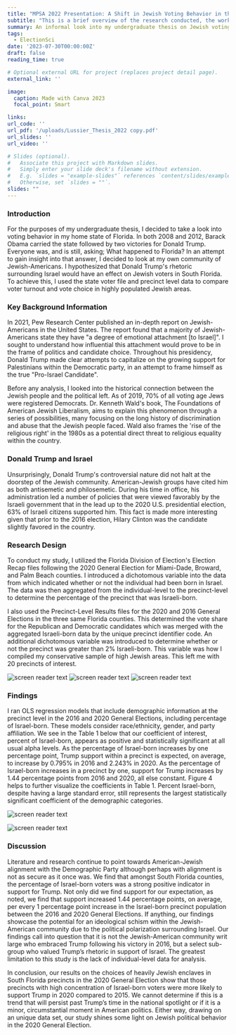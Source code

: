 ```yaml
---
title: "MPSA 2022 Presentation: A Shift in Jewish Voting Behavior in the 2020 Presidential Election"
subtitle: "This is a brief overview of the research conducted, the working paper can be found as a PDF download below."
summary: An informal look into my undergraduate thesis on Jewish voting behavior, specifically relating to Jewish voters and Donald Trump's rhetoric.
tags:
  - ElectionSci
date: '2023-07-30T00:00:00Z'
draft: false
reading_time: true

# Optional external URL for project (replaces project detail page).
external_link: ''

image:
  caption: Made with Canva 2023
  focal_point: Smart

links:
url_code: ''
url_pdf: '/uploads/Lussier_Thesis_2022 copy.pdf'
url_slides: ''
url_video: ''

# Slides (optional).
#   Associate this project with Markdown slides.
#   Simply enter your slide deck's filename without extension.
#   E.g. `slides = "example-slides"` references `content/slides/example-slides.md`.
#   Otherwise, set `slides = ""`.
slides: ""
---
```


### **Introduction**

For the purposes of my undergraduate thesis, I decided to take a look into voting behavior in my home state of Florida. In both 2008 and 2012, Barack Obama carried the state followed by two victories for Donald Trump. Everyone was, and is still, asking; What happened to Florida? In an attempt to gain insight into that answer, I decided to look at my own community of Jewish-Americans. I hypothesized that Donald Trump's rhetoric surrounding Israel would have an effect on Jewish voters in South Florida. To achieve this, I used the state voter file and precinct level data to compare voter turnout and vote choice in highly populated Jewish areas. 

### **Key Background Information**

In 2021, Pew Research Center published an in-depth report on Jewish-Americans in the United States. The report found that a majority of Jewish-Americans state they have "a degree of emotional attachment [to Israel]". I sought to understand how influential this attachment would prove to be in the frame of politics and candidate choice. Throughout his presidency, Donald Trump made clear attempts to capitalize on the growing support for Palestinians within the Democratic party, in an attempt to frame himself as the true "Pro-Israel Candidate".

Before any analysis, I looked into the historical connection between the Jewish people and the political left. As of 2019, 70% of all voting age Jews were registered Democrats. Dr. Kenneth Wald's book, The Foundations of American Jewish Liberalism, aims to explain this phenomenon through a series of possibilities, many focusing on the long history of discrimination and abuse that the Jewish people faced. Wald also frames the 'rise of the religious right' in the 1980s as a potential direct threat to religious equality within the country. 

### **Donald Trump and Israel**

Unsurprisingly, Donald Trump's controversial nature did not halt at the doorstep of the Jewish community. American-Jewish groups have cited him as both antisemetic and philosemetic. During his time in office, his administration led a number of policies that were viewed favorably by the Israeli government that in the lead up to the 2020 U.S. presidential election, 63% of Israeli citizens supported him. This fact is made more interesting given that prior to the 2016 election, Hilary Clinton was the candidate slightly favored in the country.

### **Research Design** 
To conduct my study, I utilized the Florida Division of Election's Election Recap files following the 2020 General Election for Miami-Dade, Broward, and Palm Beach counties. I introduced a dichotomous variable into the data from which indicated whether or not the individual had been born in Israel. The data was then aggregated from the individual-level to the precinct-level to determine the percentage of the precinct that was Israeli-born. 

I also used the Precinct-Level Results files for the 2020 and 2016 General Elections in the three same Florida counties. This determined the vote share for the Republican and Democratic candidates which was merged with the aggregated Israeli-born data by the unique precinct identifier code. An additional dichotomous variable was introduced to determine whether or not the precinct was greater than 2% Israeli-born. This variable was how I compiled my conservative sample of high Jewish areas. This left me with 20 precincts of interest. 

![screen reader text](Miami.png "Figure 1: Israel-born Precincts > 2% (Miami-Dade County)")
![screen reader text](Broward.png "Figure 2: Israel-born Precincts > 2% (Broward County)")
![screen reader text](Palmbeach.png "Figure 3: Israel-born Precincts > 2% (Palm Beach County)") 

### **Findings** 
I ran OLS regression models that include demographic information at the precinct level in the 2016 and 2020 General Elections, including percentage of Israel-born. These models consider race/ethnicity, gender, and party affiliation. We see in the Table 1 below that our coefficient of interest, percent of Israel-born, appears as positive and statistically significant at all usual alpha levels. As the percentage of Israel-born increases by one percentage point, Trump support within a precinct is expected, on average, to increase by 0.795% in 2016 and 2.243% in 2020. As the percentage of Israel-born increases in a precinct by one, support for Trump increases by 1.44 percentage points from 2016 and 2020, all else constant. Figure 4 helps to further visualize the coefficients in Table 1. Percent Israel-born, despite having a large standard error, still represents the largest statistically significant coefficient of the demographic categories.

![screen reader text](regression.png "Table 1: Percent Support Trump, Precinct-Level") 

![screen reader text](coefficients.png "Figure 4: Coefficients for Change in Trump Support ")

### **Discussion** 
Literature and research continue to point towards American-Jewish alignment with the Demographic Party although perhaps with alignment is not as secure as it once was. We find that amongst South Florida counties, the percentage of Israel-born voters was a strong positive indicator in support for Trump. Not only did we find support for our expectation, as noted, we find that support increased 1.44 percentage points, on average, per every 1 percentage point increase in the Israel-born precinct population between the 2016 and 2020 General Elections. If anything, our findings showcase the potential for an ideological schism within the Jewish-American community due to the political polarization surrounding Israel. Our findings call into question that it is not the Jewish-American community writ large who embraced Trump following his victory in 2016, but a select sub-group who valued Trump’s rhetoric in support of Israel. The greatest limitation to this study is the lack of individual-level data for analysis. 

In conclusion, our results on the choices of heavily Jewish enclaves in South Florida precincts in the 2020 General Election show that those precincts with high concentration of Israel-born voters were more likely to support Trump in 2020 compared to 2015. We cannot determine if this is a trend that will persist past Trump’s time in the national spotlight or if it is a minor, circumstantial moment in American politics. Either way, drawing on an unique data set, our study shines some light on Jewish political behavior in the 2020 General Election.
